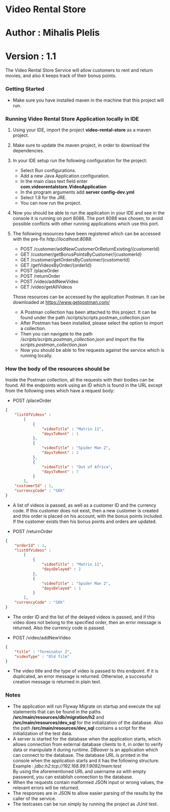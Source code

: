 # Video Rental Store
# Author : Mihalis Plelis
# Version : 1.1

The Video Rental Store Service will allow customers to rent and return movies, and also it keeps
track of their bonus points.

### Getting Started
* Make sure you have installed maven in the machine that this project will run.

### Running Video Rental Store Application locally in IDE

1. Using your IDE, import the project **video-rental-store** as a maven project.

2. Make sure to update the maven project, in order to download the dependencies.

3. In your IDE setup run the following configuration for the project:

	* Select Run configurations.  
	* Add a new Java Application configuration.  
	* In the main class text field enter **com.videorentalstore.VideoApplication**  
	* In the program arguments add **server config-dev.yml**  
	* Select 1.8 for the JRE.  
	* You can now run the project.  

4.  Now you should be able to run the application in your IDE and see in the console it is running on port 8088.
	The port 8088 was chosen, to avoid possible conflicts with other running applications which use this port.

5.	The following resources have been registered which can be accessed with the pre-fix *http://localhost:8088*:

	* POST    /customer/addNewCustomerOrReturnExisting/{customerId}  
	* GET     /customer/getBonusPointsByCustomer/{customerId}  
	* GET     /customer/getOrdersByCustomer/{customerId}  
	* GET     /getVideosByOrder/{orderId}  
	* POST    /placeOrder  
	* POST    /returnOrder  
	* POST    /video/addNewVideo  
	* GET     /video/getAllVideos  
    
    Those resources can be accessed by the application Postman. It can be downloaded at https://www.getpostman.com/
    - A Postman collection has been attached to this project. It can be found under the path /scripts/scripts.postman_collection.json
    - After Postman has been installed, please select the option to import a collection.
    - Then you can navigate to the path */scripts/scripts.postman_collection.json* and import the file *scripts.postman_collection.json*
    - Now you should be able to fire requests against the service which is running locally.

### How the body of the resources should be

Inside the Postman collection, all the requests with their bodies can be found.
All the endpoints work using an ID which is found in the URL except from the following ones which have a request body:

* POST    /placeOrder
```json
{
	"listOfVideos" : 
		[ 
			{
				"videoTitle" : "Matrix 11",
				"daysToRent" : 1
			},
			{
				"videoTitle" : "Spider Man 2",
				"daysToRent" : 2
			},
			{
				"videoTitle" : "Out of Africa",
				"daysToRent" : 7
			}
		],
	"customerId" : 1,
	"currencyCode" : "SEK"
}
```
- A list of videos is passed, as well as a customer ID and the currency code. If this customer does not exist, then a new 	customer is created and this order is placed on his account, with the bonus points included. If the customer exists then his 	bonus points and orders are updated.


* POST    /returnOrder
```json
{
	"orderId" : 1,
	"listOfVideos" : 
		[ 
			{
				"videoTitle" : "Matrix 11",
				"daysDelayed" : 2
			}, 
			{
				"videoTitle" : "Spider Man 2",
				"daysDelayed" : 1
			}
		],
	"currencyCode" : "SEK"
}
```
- The order ID and the list of the delayed videos is passed, and if this video does not belong to the specified order, then an error message is returned. Also the currency code is passed.


* POST    /video/addNewVideo
```json
{
	"title" : "Terminator 2",
	"videoType" : "Old film"
}
```
- The video title and the type of video is passed to this endpoint. If it is duplicated, an error message is returned.
Otherwise, a successful creation message is returned in plain text.


### Notes

- The application will run Flyway Migrate on startup and execute the sql statements that can be found in the paths 
	**/src/main/resources/db/migration/h2** and **/src/main/resources/dev_sql** for the initialization of the database.
	Also the path **/src/main/resources/dev_sql** contains a script for the initialization of the test data.
- A server is started for the database when the application starts, which allows connection from external database clients 
  	to it, in order to verify data or manipulate it during runtime. *DBeaver* is an application which can connect to the 
  	database. The database URL is printed in the console when the application starts and it has the following structure.  
  	Example : *jdbc:h2:tcp://192.168.99.1:9092/mem:test*  
  	By using the aforementioned URL and username *sa* with empty password, you can establish connection to the database.
- When the requests contain malformed JSON input or wrong values, the relevant errors will be returned.
- The responses are in JSON to allow easier parsing of the results by the caller of the service.
- The testcases can be run simply by running the project as JUnit test.